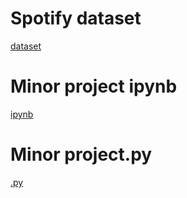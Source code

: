 # Spotify dataset
[dataset](https://github.com/pagadalaAnu/ARTIFICIAL-INTELLIGENCE.git)
# Minor project ipynb
[ipynb](https://github.com/pagadalaAnu/ARTIFICIAL-INTELLIGENCE.git)
# Minor project.py
[.py](https://github.com/pagadalaAnu/ARTIFICIAL-INTELLIGENCE.git)
